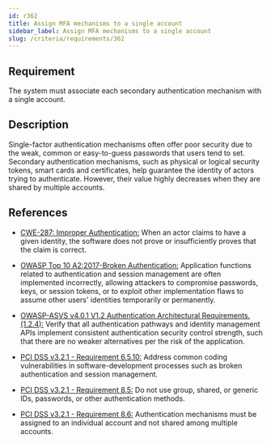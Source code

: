 ```yaml
---
id: r362
title: Assign MFA mechanisms to a single account
sidebar_label: Assign MFA mechanisms to a single account
slug: /criteria/requirements/362
---
```


## Requirement

The system must associate
each secondary authentication mechanism
with a single account.

## Description

Single-factor authentication mechanisms
often offer poor security
due to the weak, common
or easy-to-guess passwords
that users tend to set.
Secondary authentication mechanisms,
such as physical
or logical security tokens,
smart cards and certificates,
help guarantee the identity of actors
trying to authenticate.
However,
their value highly decreases
when they are shared
by multiple accounts.

## References

- [CWE-287: Improper Authentication:](https://cwe.mitre.org/data/definitions/287.html)
  When an actor claims to have a given identity,
  the software does not prove
  or insufficiently proves
  that the claim is correct.

- [OWASP Top 10 A2:2017-Broken Authentication:](https://owasp.org/www-project-top-ten/OWASP_Top_Ten_2017/Top_10-2017_A2-Broken_Authentication)
  Application functions related to authentication
  and session management
  are often implemented incorrectly,
  allowing attackers to compromise passwords, keys,
  or session tokens,
  or to exploit other implementation flaws
  to assume other users' identities
  temporarily or permanently.

- [OWASP-ASVS v4.0.1 V1.2 Authentication Architectural Requirements.(1.2.4):](https://owasp.org/www-pdf-archive/OWASP_Application_Security_Verification_Standard_4.0-en.pdf)
  Verify that all authentication pathways
  and identity management APIs implement
  consistent authentication security control strength,
  such that there are no weaker alternatives
  per the risk of the application.

- [PCI DSS v3.2.1 - Requirement 6.5.10:](https://www.pcisecuritystandards.org/documents/PCI_DSS_v3-2-1.pdf)
  Address common coding vulnerabilities
  in software-development processes
  such as broken authentication
  and session management.

- [PCI DSS v3.2.1 - Requirement 8.5:](https://www.pcisecuritystandards.org/documents/PCI_DSS_v3-2-1.pdf)
  Do not use group, shared,
  or generic IDs, passwords,
  or other authentication methods.

- [PCI DSS v3.2.1 - Requirement 8.6:](https://www.pcisecuritystandards.org/documents/PCI_DSS_v3-2-1.pdf)
  Authentication mechanisms must be assigned
  to an individual account
  and not shared among multiple accounts.
